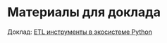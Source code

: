 # Материалы для доклада
Доклад: [ETL инструменты в экосистеме Python](https://www.youtube.com/watch?v=PLBDvZX6tFU)
